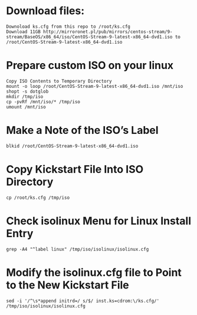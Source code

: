 # Download files:
```
Downoload ks.cfg from this repo to /root/ks.cfg
Download 11GB http://mirroronet.pl/pub/mirrors/centos-stream/9-stream/BaseOS/x86_64/iso/CentOS-Stream-9-latest-x86_64-dvd1.iso to /root/CentOS-Stream-9-latest-x86_64-dvd1.iso
```

# Prepare custom ISO on your linux
```
Copy ISO Contents to Temporary Directory
mount -o loop /root/CentOS-Stream-9-latest-x86_64-dvd1.iso /mnt/iso
shopt -s dotglob
mkdir /tmp/iso
cp -pvRf /mnt/iso/* /tmp/iso
umount /mnt/iso
```

# Make a Note of the ISO’s Label
```
blkid /root/CentOS-Stream-9-latest-x86_64-dvd1.iso
```

# Copy Kickstart File Into ISO Directory
```
cp /root/ks.cfg /tmp/iso
```

# Check isolinux Menu for Linux Install Entry
```
grep -A4 "^label linux" /tmp/iso/isolinux/isolinux.cfg
```

# Modify the isolinux.cfg file to Point to the New Kickstart File
```
sed -i '/^\s*append initrd=/ s/$/ inst.ks=cdrom:\/ks.cfg/' /tmp/iso/isolinux/isolinux.cfg
```
